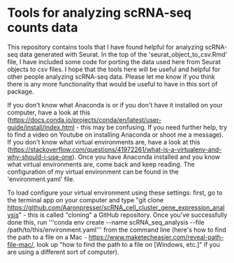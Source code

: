 # Tools for analyzing scRNA-seq counts data
This repository contains tools that I have found helpful for analyzing scRNA-seq data generated with Seurat. In the top of the 'seurat_object_to_csv.Rmd' file, I have included some code for porting the data used here from Seurat objects to csv files. I hope that the tools here will be useful and helpful for other people analyzing scRNA-seq data. Please let me know if you think there is any more functionality that would be useful to have in this sort of package.

If you don't know what Anaconda is or if you don't have it installed on your computer, have a look at this (https://docs.conda.io/projects/conda/en/latest/user-guide/install/index.html - this may be confusing. If you need further help, try to find a video on Youtube on installing Anaconda or shoot me a message). If you don't know what virtual environments are, have a look at this (https://stackoverflow.com/questions/41972261/what-is-a-virtualenv-and-why-should-i-use-one). Once you have Anaconda installed and you know what virtual environments are, come back and keep reading. The configuration of my virtual environment can be found in the 'environment.yaml' file. 

To load configure your virtual environment using these settings: first, go to the terminal app on your computer and type "git clone https://github.com/Aaronpresser/scRNA_cell_cluster_gene_expression_analysis" - this is called "cloning" a GitHub repository. Once you've successfully done this, run '''conda env create --name scRNA_seq_analysis --file /path/to/this/environment.yaml''' from the command line (here's how to find the path to a file on a Mac - https://www.maketecheasier.com/reveal-path-file-mac/, look up "how to find the path to a file on [Windows, etc.]" if you are using a different sort of computer).
